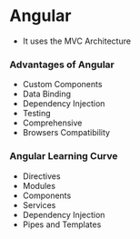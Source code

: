 # Angular

- It uses the MVC Architecture

### Advantages of Angular

- Custom Components
- Data Binding
- Dependency Injection
- Testing
- Comprehensive
- Browsers Compatibility

### Angular Learning Curve

- Directives
- Modules
- Components
- Services
- Dependency Injection
- Pipes and Templates
